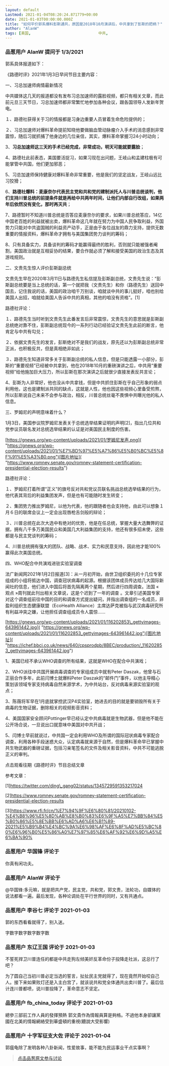 ```yaml
---
layout: default
Lastmod: 2021-01-04T08:20:24.871779+00:00
date: 2021-01-03T00:00:00.000Z
title: "如何平价郭系爆料彭斯通共，原因是2018年10月演讲后，中共拿到了彭斯的把柄？"
author: "AlanW"
tags: [美国,								中共,								郭文贵]
---
```



### 品葱用户 **AlanW** 提问于 1/3/2021
    
郭系具体报道如下：  
  
《路德时评》2021年1月3日早间节目主要内容：  
  
一、习总加速师病情最新情况  
  
中共媒体这几天的报道都没有发布习总加速师的露脸视频，都只有相关文章，而此前元旦三天节日，习总加速师都非常繁忙地参加各种会议，跟各国领导人发新年贺电。  
  
１、路德社获得关于习的情报都是习身边重要人员冒着生命危险提供的；  
  
２、习总加速师对爆料革命提前知晓他要做脑血管动脉瘤介入手术的消息感到非常震惊，随后习就抓捕了他身边的几位亲信，其实，爆料革命掌握习24小时动向；  
  
3、**习总加速师这三天的手术已经完成，非常成功，明天可能就要露脸**；  
  
4、路德社此前表态，美国要活捉习，如果习现在出问题，王岐山和孟建柱极有可能掌管中共国，他们更加邪恶；  
  
5、习总加速师保持健康对爆料革命非常重要，他是我们的坚定战友，王岐山远比习狡猾；  
  
6、**路德社爆料：麦康奈尔代表民主党和共和党的建制派托人与川普总统谈判，他们支持川普总统的前提条件就是再给中共两年时间，让他们内部自行改组，如果两年后依然没有变化，那时再灭共**；  
  
7、路德暂时不知道川普总统是否答应麦康奈尔的要求，如果川普总统答应，14亿中国老百姓的利益就被出卖，爆料革命这几年就在努力为中国人民争取利益，外国势力只能对中共盗国贼的利益资产动手，正是由于各位战友的鼎力支持，提供无数重要的情报资料，爆料革命才拥有与美国集团势力谈判的筹码；  
  
8、只有具备实力，具备谈判的筹码才能赢得最终的胜利，否则就只能被强者阉割，美国政治就是互相妥协的结果，要合作就必须了解和接受美国的政治生态及其游戏规则。  
  
二、文贵先生惊人评价彭斯副总统  
  
文贵先生早在2020年3月11日与路德先生私信提及彭斯副总统，文贵先生说：“彭斯副总统要是当上总统的话，第一个就把我（文贵先生）和你（路德先生）送回中国去，记住我说的话，美国的政治咱千万别谈，咱就谈中共的事儿挺好，咱也别给美国人出招，咱就给美国人告诉中共的真相，其他的咱没有资格”。\[1\]  
  
  
路德社评论：  
  
１、路德先生当时听到文贵先生此番发言后非常震惊，文贵先生的意思就是彭斯副总统绝对靠不住，彭斯副总统现今的一系列行动已经验证文贵先生此前的断言，他肯定与中共有勾兑；  
  
２、依据文贵先生的发言，彭斯绝对不是我们的战友，原先还以为彭斯副总统非常正派，也积极反共，但是真相绝非如此；  
  
３、路德先生知道非常多关于彭斯副总统的私人信息，但是只能透露一小部分，彭斯的“重要视频”已经被中共拿到，他在2018年10月的重磅演讲之后，中共用“重要视频”给他施加巨大压力，所以彭斯在那次演讲之后就很少直接发表反共言论；  
  
4、彭斯为人非常好，他也没从中共拿钱，但是中共抓住彭斯在乎自己形象的弱点利用他，这也是建制派共同的缺点，这就是人性，他也因这些视频心里备受煎熬，所以彭斯说自己未来不会参与政治，相反，川普总统丝毫不畏惧中共曝光他的私人信息。  
  
三、罗姆尼的声明意味着什么？  
  
1月3日，美国参议院罗姆尼发表关于总统选举结果证明的声明\[2\]，指出几位共和党参议员联名发对总统选举结果的认证是对美国民主制度的伤害。  
  
[https://gnews.org/wp-content/uploads/2021/01/罗姆尼发声.png]( "https://gnews.org/wp-content/uploads/2021/01/%E7%BD%97%E5%A7%86%E5%B0%BC%E5%8F%91%E5%A3%B0.png")[图片地址]( "https://www.romney.senate.gov/romney-statement-certification-presidential-election-results")  
  
路德社评论：  
  
１、罗姆尼打着所谓“正义”的旗号反对共和党议员联名挑战总统选举结果的行为，他代表其背后的利益集团发声，但是也有可能随时发生转变；  
  
２、集团势力推出罗姆尼，以他为代表，他的跟随者也会支持他，由此可以想象１月６日的联席会议上一定会出现唇枪舌剑般的辩论；  
  
３、川普总统在此次大选中有绝对的优势，他是在任总统，掌握大量大选舞弊的证据，拥有八千多万美国民众和美国几大利益集团的支持，他还有很多招未使，这些都是与民主党谈判的筹码；  
  
4、川普总统拥有强大的团队、战略、战术、实力和民意支持，因此他才能100%赢得此次美国总统。  
  
四、WHO配合中共演戏进驻实验室调查  
  
法广新闻网2021年1月2日报道\[3\]：从一月初开始，由世卫组织委托的十几位专家组成的小组将抵达中国，调查冠状病毒的起源。根据该团体成员传达给几大国际新闻社的信息，他们进入中国后将首先隔离两个星期，然后进行四周调查。法国 « 观点 »周刊就此刊出相关文章说，这是个迟到了一年的调查 。文章引述美国专家对这个调查组前往中国的目的和调查方式提出疑问，并指出调查组的一名成员，非盈利组织生态健康联盟（EcoHealth Alliance）主席达萨克被指与武汉病毒研究所有利益冲突之嫌，让他担任调查组成员令人震惊……  
  
[https://gnews.org/wp-content/uploads/2021/01/116202853\_gettyimages-643961442.jpg]( "https://gnews.org/wp-content/uploads/2021/01/116202853_gettyimages-643961442.jpg")[图片地址]( "https://ichef.bbci.co.uk/news/640/cpsprodpb/8BEC/production/_116202853_gettyimages-643961442.jpg")  
  
1、美国已经不承认WHO调查的所有结果，这就是WHO在配合中共演戏；  
  
2、WHO派往中共国开展病毒调查的专家组成员中就有Peter Daszak，他曾与石正丽合作多年，此前闫博士就爆料Peter Daszak的“邮件门”事件，以他主导精心策划该领域专家支持病毒自然来源学术，为中共站台，反对病毒来源实验室的观点；  
  
3、陈薇将军早在1月底就掌控武汉P4实验室，她进去的目的就是要销毁所有关于病毒的生物证据，删除相关的视频影音资料；  
  
4、美国国家安全顾问Pottinger早已经认定中共病毒就是生物武器，但是他不能在公开场合说，一旦说出口就意味中美国对中共开战；  
  
5、闫博士早前就说过，中共国一定会利用WHO及所谓的国际冠状病毒专家配合调查，利用各种手段迷惑大众，认定病毒就来源于自然，但是爆料革命早已掌握中共生物武器的重磅证据，包括习亲笔签名的文件及相关影音资料，中共不可能逃脱正义的审判。  
  
点击观看往期《路德时评》节目总结文章  
  
参考文章：  
  
\[1\]https://twitter.com/ding\_gang02/status/1345729591353217024  
  
\[2\]https://www.romney.senate.gov/romney-statement-certification-presidential-election-results  
  
\[3\]https://www.rfi.fr/cn/%E7%94%9F%E6%80%81/20210102-%E4%B8%96%E5%8D%AB%E8%B0%83%E6%9F%A5%E7%BB%84%E5%B0%86%E5%8E%BB%E6%AD%A6%E6%B1%89-2021%E5%B9%B4%E4%BC%9A%E6%98%AF%E6%8F%AD%E5%BC%80%E6%96%B0%E5%86%A0%E7%97%85%E6%AF%92%E6%9D%A5%E6%BA%90%
    
                

### 品葱用户 **华国锋** 评论于 
        
你真有闲功夫。
        
                

### 品葱用户 **AlanW** 评论于 
        
@华国锋:多元嘛，就是把共产党，民主党，共和党，郭文贵，法轮功，自媒体的说法都看一遍。最后发现，各种论调处在平行世界的同时，又有共通点。
        
                

### 品葱用户 **李谷七** 评论于 2021-01-03
        
郭的东西看看就得了，别入迷。  
  
字数字数字数字数字数
        
                

### 品葱用户 **东辽王国** 评论于 2021-01-03
        
不誓死捍卫川普连任的都是中共走狗左倾美奸反革命份子投降走社派，这总行了吧？  
  
为了圆自己当初川普必定当选的誓言，扯扯民主党就得了，现在竟然开始咬自己人。接下来如果败灯还是入主白宫了，就该说共和党全体通共出卖川普了。最后估计连川普都喷，说川普投降了，革命意志不坚定。
        
                

### 品葱用户 **fb_china_today** 评论于 2021-01-03
        
總參三部前工作人員的發揮預熱 郭文貴作為情報員算是夠格。不過他本身卻讓黨國在北美的情報網絡受到華盛頓的重視(聽說大受影響)
        
                

### 品葱用户 **十字军征支大佐** 评论于 2021-01-04
        
郭瘟龟除了发明各种八卦新闻，性爱故事，能不能为民运事业干点实事啊？
        
                





> [点击品葱原文参与讨论](https://pincong.rocks/question/35227)

